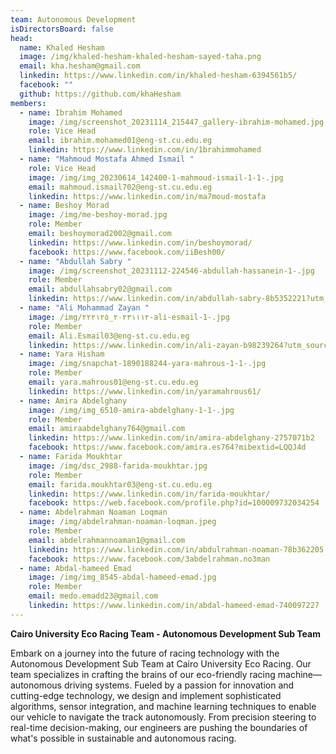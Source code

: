 ```yaml
---
team: Autonomous Development
isDirectorsBoard: false
head:
  name: Khaled Hesham
  image: /img/khaled-hesham-khaled-hesham-sayed-taha.png
  email: kha.hesham@gmail.com
  linkedin: https://www.linkedin.com/in/khaled-hesham-6394561b5/
  facebook: ""
  github: https://github.com/khaHesham
members:
  - name: Ibrahim Mohamed
    image: /img/screenshot_20231114_215447_gallery-ibrahim-mohamed.jpg
    role: Vice Head
    email: ibrahim.mohamed01@eng-st.cu.edu.eg
    linkedin: https://www.linkedin.com/in/1brahimmohamed
  - name: "Mahmoud Mostafa Ahmed Ismail "
    role: Vice Head
    image: /img/img_20230614_142400-1-mahmoud-ismail-1-1-.jpg
    email: mahmoud.ismail702@eng-st.cu.edu.eg
    linkedin: https://www.linkedin.com/in/ma7moud-mostafa
  - name: Beshoy Morad
    image: /img/me-beshoy-morad.jpg
    role: Member
    email: beshoymorad2002@gmail.com
    linkedin: https://www.linkedin.com/in/beshoymorad/
    facebook: https://www.facebook.com/iiBesh00/
  - name: "Abdullah Sabry "
    image: /img/screenshot_20231112-224546-abdullah-hassanein-1-.jpg
    role: Member
    email: abdullahsabry02@gmail.com
    linkedin: https://www.linkedin.com/in/abdullah-sabry-8b5352221?utm_source=share&utm_campaign=share_via&utm_content=profile&utm_medium=android_app
  - name: "Ali Mohammad Zayan "
    image: /img/٢٠٢٣١١١٢_٢٢٢١٢٥-ali-esmail-1-.jpg
    role: Member
    email: Ali.Esmail03@eng-st.cu.edu.eg
    linkedin: https://www.linkedin.com/in/ali-zayan-b98239264?utm_source=share&utm_campaign=share_via&utm_content=profile&utm_medium=android_app
  - name: Yara Hisham
    image: /img/snapchat-1890188244-yara-mahrous-1-1-.jpg
    role: Member
    email: yara.mahrous01@eng-st.cu.edu.eg
    linkedin: https://www.linkedin.com/in/yaramahrous61/
  - name: Amira Abdelghany
    image: /img/img_6510-amira-abdelghany-1-1-.jpg
    role: Member
    email: amiraabdelghany764@gmail.com
    linkedin: https://www.linkedin.com/in/amira-abdelghany-2757071b2
    facebook: https://www.facebook.com/amira.es764?mibextid=LQQJ4d
  - name: Farida Moukhtar
    image: /img/dsc_2988-farida-moukhtar.jpg
    role: Member
    email: farida.moukhtar03@eng-st.cu.edu.eg
    linkedin: https://www.linkedin.com/in/farida-moukhtar/
    facebook: https://web.facebook.com/profile.php?id=100009732034254
  - name: Abdelrahman Noaman Loqman
    image: /img/abdelrahman-noaman-loqman.jpeg
    role: Member
    email: abdelrahmannoaman1@gmail.com
    linkedin: https://www.linkedin.com/in/abdulrahman-noaman-78b362205
    facebook: https://www.facebook.com/3abdelrahman.no3man
  - name: Abdal-hameed Emad
    image: /img/img_8545-abdal-hameed-emad.jpg
    role: Member
    email: medo.emadd23@gmail.com
    linkedin: https://www.linkedin.com/in/abdal-hameed-emad-740097227
---
```

**Cairo University Eco Racing Team - Autonomous Development Sub Team**

Embark on a journey into the future of racing technology with the Autonomous Development Sub Team at Cairo University Eco Racing. Our team specializes in crafting the brains of our eco-friendly racing machine—autonomous driving systems. Fueled by a passion for innovation and cutting-edge technology, we design and implement sophisticated algorithms, sensor integration, and machine learning techniques to enable our vehicle to navigate the track autonomously. From precision steering to real-time decision-making, our engineers are pushing the boundaries of what's possible in sustainable and autonomous racing.